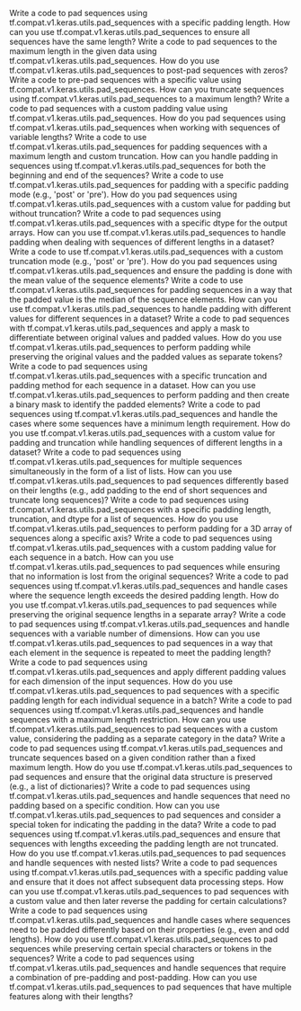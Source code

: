 Write a code to pad sequences using tf.compat.v1.keras.utils.pad_sequences with a specific padding length.
How can you use tf.compat.v1.keras.utils.pad_sequences to ensure all sequences have the same length?
Write a code to pad sequences to the maximum length in the given data using tf.compat.v1.keras.utils.pad_sequences.
How do you use tf.compat.v1.keras.utils.pad_sequences to post-pad sequences with zeros?
Write a code to pre-pad sequences with a specific value using tf.compat.v1.keras.utils.pad_sequences.
How can you truncate sequences using tf.compat.v1.keras.utils.pad_sequences to a maximum length?
Write a code to pad sequences with a custom padding value using tf.compat.v1.keras.utils.pad_sequences.
How do you pad sequences using tf.compat.v1.keras.utils.pad_sequences when working with sequences of variable lengths?
Write a code to use tf.compat.v1.keras.utils.pad_sequences for padding sequences with a maximum length and custom truncation.
How can you handle padding in sequences using tf.compat.v1.keras.utils.pad_sequences for both the beginning and end of the sequences?
Write a code to use tf.compat.v1.keras.utils.pad_sequences for padding with a specific padding mode (e.g., 'post' or 'pre').
How do you pad sequences using tf.compat.v1.keras.utils.pad_sequences with a custom value for padding but without truncation?
Write a code to pad sequences using tf.compat.v1.keras.utils.pad_sequences with a specific dtype for the output arrays.
How can you use tf.compat.v1.keras.utils.pad_sequences to handle padding when dealing with sequences of different lengths in a dataset?
Write a code to use tf.compat.v1.keras.utils.pad_sequences with a custom truncation mode (e.g., 'post' or 'pre').
How do you pad sequences using tf.compat.v1.keras.utils.pad_sequences and ensure the padding is done with the mean value of the sequence elements?
Write a code to use tf.compat.v1.keras.utils.pad_sequences for padding sequences in a way that the padded value is the median of the sequence elements.
How can you use tf.compat.v1.keras.utils.pad_sequences to handle padding with different values for different sequences in a dataset?
Write a code to pad sequences with tf.compat.v1.keras.utils.pad_sequences and apply a mask to differentiate between original values and padded values.
How do you use tf.compat.v1.keras.utils.pad_sequences to perform padding while preserving the original values and the padded values as separate tokens?
Write a code to pad sequences using tf.compat.v1.keras.utils.pad_sequences with a specific truncation and padding method for each sequence in a dataset.
How can you use tf.compat.v1.keras.utils.pad_sequences to perform padding and then create a binary mask to identify the padded elements?
Write a code to pad sequences using tf.compat.v1.keras.utils.pad_sequences and handle the cases where some sequences have a minimum length requirement.
How do you use tf.compat.v1.keras.utils.pad_sequences with a custom value for padding and truncation while handling sequences of different lengths in a dataset?
Write a code to pad sequences using tf.compat.v1.keras.utils.pad_sequences for multiple sequences simultaneously in the form of a list of lists.
How can you use tf.compat.v1.keras.utils.pad_sequences to pad sequences differently based on their lengths (e.g., add padding to the end of short sequences and truncate long sequences)?
Write a code to pad sequences using tf.compat.v1.keras.utils.pad_sequences with a specific padding length, truncation, and dtype for a list of sequences.
How do you use tf.compat.v1.keras.utils.pad_sequences to perform padding for a 3D array of sequences along a specific axis?
Write a code to pad sequences using tf.compat.v1.keras.utils.pad_sequences with a custom padding value for each sequence in a batch.
How can you use tf.compat.v1.keras.utils.pad_sequences to pad sequences while ensuring that no information is lost from the original sequences?
Write a code to pad sequences using tf.compat.v1.keras.utils.pad_sequences and handle cases where the sequence length exceeds the desired padding length.
How do you use tf.compat.v1.keras.utils.pad_sequences to pad sequences while preserving the original sequence lengths in a separate array?
Write a code to pad sequences using tf.compat.v1.keras.utils.pad_sequences and handle sequences with a variable number of dimensions.
How can you use tf.compat.v1.keras.utils.pad_sequences to pad sequences in a way that each element in the sequence is repeated to meet the padding length?
Write a code to pad sequences using tf.compat.v1.keras.utils.pad_sequences and apply different padding values for each dimension of the input sequences.
How do you use tf.compat.v1.keras.utils.pad_sequences to pad sequences with a specific padding length for each individual sequence in a batch?
Write a code to pad sequences using tf.compat.v1.keras.utils.pad_sequences and handle sequences with a maximum length restriction.
How can you use tf.compat.v1.keras.utils.pad_sequences to pad sequences with a custom value, considering the padding as a separate category in the data?
Write a code to pad sequences using tf.compat.v1.keras.utils.pad_sequences and truncate sequences based on a given condition rather than a fixed maximum length.
How do you use tf.compat.v1.keras.utils.pad_sequences to pad sequences and ensure that the original data structure is preserved (e.g., a list of dictionaries)?
Write a code to pad sequences using tf.compat.v1.keras.utils.pad_sequences and handle sequences that need no padding based on a specific condition.
How can you use tf.compat.v1.keras.utils.pad_sequences to pad sequences and consider a special token for indicating the padding in the data?
Write a code to pad sequences using tf.compat.v1.keras.utils.pad_sequences and ensure that sequences with lengths exceeding the padding length are not truncated.
How do you use tf.compat.v1.keras.utils.pad_sequences to pad sequences and handle sequences with nested lists?
Write a code to pad sequences using tf.compat.v1.keras.utils.pad_sequences with a specific padding value and ensure that it does not affect subsequent data processing steps.
How can you use tf.compat.v1.keras.utils.pad_sequences to pad sequences with a custom value and then later reverse the padding for certain calculations?
Write a code to pad sequences using tf.compat.v1.keras.utils.pad_sequences and handle cases where sequences need to be padded differently based on their properties (e.g., even and odd lengths).
How do you use tf.compat.v1.keras.utils.pad_sequences to pad sequences while preserving certain special characters or tokens in the sequences?
Write a code to pad sequences using tf.compat.v1.keras.utils.pad_sequences and handle sequences that require a combination of pre-padding and post-padding.
How can you use tf.compat.v1.keras.utils.pad_sequences to pad sequences that have multiple features along with their lengths?